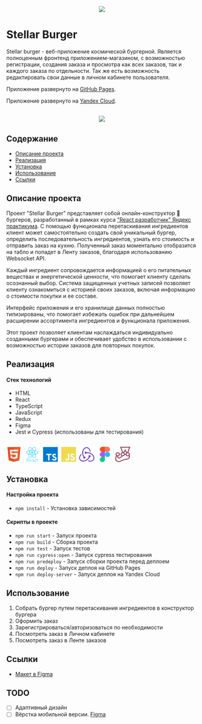 <p align="center">
  <img src="https://github.com/AntonSushilov/stellar_burger_react/assets/39156677/223df59d-f45b-4291-b4f7-42e91c56d6f4">
</p>

# Stellar Burger
Stellar burger - веб-приложение космической бургерной. Является полноценным фронтенд приложением-магазином, с возможностью регистрации, создания заказа и просмотра как всех заказов, так и каждого заказа по отдельности. Так же есть возможность редактировать свои данные в личном кабинете пользователя.

Приложение развернуто на [GitHub Pages](https://antonsushilov.github.io/stellar_burger_react/).

Приложение развернуто на [Yandex Cloud](https://antonsushilov.burger.nomoreparties.sbs/).
</br>
</br>
<p align="center">
  <img src="https://github.com/AntonSushilov/stellar_burger_react/assets/39156677/9aa8f84e-10dd-403b-a72f-5514ff4d6a50">
</p>


## Содержание
- [Описание проекта](#описание-проекта)
- [Реализация](#реализация)
- [Установка](#установка)
- [Использование](#использование)
- [Ссылки](#ссылки)

## Описание проекта
Проект "Stellar Burger" представляет собой онлайн-конструктор 🍔 бургеров, разработанный в рамках курса ["React разработчик" Яндекс практикума](https://practicum.yandex.ru/profile/react/). С помощью функционала перетаскивания ингредиентов клиент может самостоятельно создать свой уникальный бургер, определить последовательность ингредиентов, узнать его стоимость и отправить заказ на кухню. Полученный заказ моментально отобразится на табло и попадет в Ленту заказов, благодаря использованию Websocket API.

Каждый ингредиент сопровождается информацией о его питательных веществах и энергетической ценности, что помогает клиенту сделать осознанный выбор. Система защищенных учетных записей позволяет клиенту ознакомиться с историей своих заказов, включая информацию о стоимости покупки и ее составе.

Интерфейс приложения и его хранилище данных полностью типизированы, что помогает избежать ошибок при дальнейшем расширении ассортимента ингредиентов и функционала приложения.

Этот проект позволяет клиентам наслаждаться индивидуально созданными бургерами и обеспечивает удобство в использовании с возможностью истории заказов для повторных покупок.


## Реализация

#### Стек технологий
- HTML
- React
- TypeScript
- JavaScript
- Redux
- Figma
- Jest и Cypress (использованы для тестирования)

<div align="left">
  <br/>
  <img src="https://github.com/devicons/devicon/blob/master/icons/html5/html5-original.svg" title="HTML5" alt="HTML" width="40" height="40"/>&nbsp;
  <img src="https://github.com/devicons/devicon/blob/master/icons/react/react-original-wordmark.svg" title="React" alt="React" width="40" height="40"/>&nbsp;
  <img src="https://github.com/devicons/devicon/blob/master/icons/typescript/typescript-plain.svg" title="TypeScript" alt="TypeScript" width="40" height="40"/>&nbsp;
  <img src="https://github.com/devicons/devicon/blob/master/icons/javascript/javascript-plain.svg" title="JavaScript" alt="JavaScript" width="40" height="40"/>&nbsp;
  <img src="https://github.com/devicons/devicon/blob/master/icons/redux/redux-original.svg" title="Redux" alt="Redux" width="40" height="40"/>&nbsp;
  <img src="https://github.com/devicons/devicon/blob/master/icons/figma/figma-original.svg" title="Figma" alt="Figma" width="40" height="40"/>&nbsp;
  <img src="https://github.com/devicons/devicon/blob/master/icons/jest/jest-plain.svg" title="Jest" alt="Jest" width="40" height="40"/>&nbsp;
</div>

## Установка
#### Настройка проекта
- `npm install` - Установка зависимостей

#### Скрипты в проекте
- `npm run start` - Запуск проекта
- `npm run build` - Сборка проекта
- `npm run test` - Запуск тестов
- `npm run cypress:open` - Запуск cypress тестирования
- `npm run predeploy` - Запуск сборки проекта перед деплоем
- `npm run deploy` - Запуск деплоя на GitHub Pages
- `npm run deploy-server` - Запуск деплоя на Yandex Cloud

## Использование
1. Собрать бургер путем перетаскивания ингредиентов в конструктор бургера
2. Оформить заказ
3. Зарегистрироваться/авторизоваться по необходимости
4. Посмотреть заказ в Личном кабинете
5. Посмотреть заказ в Ленте заказов

## Ссылки
- [Макет в Figma](https://www.figma.com/file/zFGN2O5xktHl9VmoOieq5E/React-_-%D0%9F%D1%80%D0%BE%D0%B5%D0%BA%D1%82%D0%BD%D1%8B%D0%B5-%D0%B7%D0%B0%D0%B4%D0%B0%D1%87%D0%B8_external_link?type=design&node-id=0-1&mode=design)

## TODO
- [ ] Адаптивный дизайн
- [ ] Вёрстка мобильной версии. [Figma](https://www.figma.com/file/zFGN2O5xktHl9VmoOieq5E/React-_-%D0%9F%D1%80%D0%BE%D0%B5%D0%BA%D1%82%D0%BD%D1%8B%D0%B5-%D0%B7%D0%B0%D0%B4%D0%B0%D1%87%D0%B8_external_link?type=design&node-id=849-5227&mode=design)
